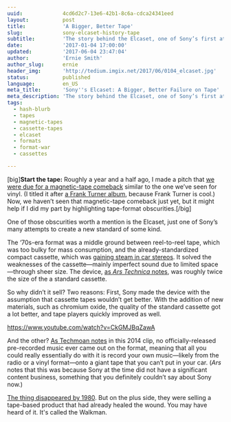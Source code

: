 ```yaml
---
uuid:             4cd6d2c7-13e6-42b1-8c6a-cdca24341eed
layout:           post
title:            'A Bigger, Better Tape'
slug:             sony-elcaset-history-tape
subtitle:         'The story behind the Elcaset, one of Sony’s first attempts to prove that it could make a better format than everyone else.'
date:             '2017-01-04 17:00:00'
updated:          '2017-06-04 23:47:04'
author:           'Ernie Smith'
author_slug:      ernie
header_img:       'http://tedium.imgix.net/2017/06/0104_elcaset.jpg'
status:           published
language:         en_US
meta_title:       'Sony''s Elcaset: A Bigger, Better Failure on Tape'
meta_description: 'The story behind the Elcaset, one of Sony’s first attempts to prove that it could make a better format than everyone else.'
tags:
  - hash-blurb
  - tapes
  - magnetic-tapes
  - cassette-tapes
  - elcaset
  - formats
  - format-war
  - cassettes

---
```


[big]**Start the tape:** Roughly a year and a half ago, I made a pitch that [we were due for a magnetic-tape comeback](http://tedium.co/2015/08/20/magnetic-tape-revival/) similar to the one we’ve seen for vinyl. (I titled it after [a Frank Turner album](http://amzn.to/2iNwj2Y), because Frank Turner is cool.) Now, we haven’t seen that magnetic-tape comeback just yet, but it might help if I did my part by highlighting tape-format obscurities.[/big]

One of those obscurities worth a mention is the Elcaset, just one of Sony’s many attempts to create a new standard of some kind. 

The ‘70s-era format was a middle ground between reel-to-reel tape, which was too bulky for mass consumption, and the already-standardized compact cassette, which was [gaining steam in car stereos](http://tedium.co/2016/11/29/car-stereo-security-lessons/). It solved the weaknesses of the cassette—mainly imperfect sound due to limited space—through sheer size. The device, [as *Ars Technica* notes](http://arstechnica.com/gadgets/2016/06/elcaset-large-cassettes/), was roughly twice the size of the a standard cassette.

So why didn’t it sell? Two reasons: First, Sony made the device with the assumption that cassette tapes wouldn’t get better. With the addition of new materials, such as chromium oxide, the quality of the standard cassette got a lot better, and tape players quickly improved as well.

https://www.youtube.com/watch?v=CkGMJBqZawA

And the other? [As Techmoan notes](https://www.youtube.com/watch?v=CkGMJBqZawA) in this 2014 clip, no officially-released pre-recorded music ever came out on the format, meaning that all you could really essentially do with it is record your own music—likely from the radio or a vinyl format—onto a giant tape that you can’t put in your car. (*Ars* notes that this was because Sony at the time did not have a significant content business, something that you definitely couldn’t say about Sony now.)

[The thing disappeared by 1980](http://www.obsoletemedia.org/elcaset/). But on the plus side, they were selling a tape-based product that had already healed the wound. You may have heard of it. It's called the Walkman.
